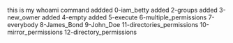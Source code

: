 this is my whoami command
addded 0-iam_betty
added 2-groups
added 3-new_owner
added 4-empty
added 5-execute
6-multiple_permissions
7-everybody
8-James_Bond
9-John_Doe
11-directories_permissions
10-mirror_permissions
12-directory_permissions
